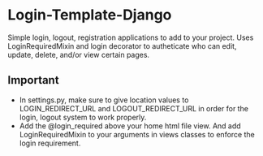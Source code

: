 # Login-Template-Django

Simple login, logout, registration applications to add to your project. Uses LoginRequiredMixin and login decorator to autheticate who can edit, update, delete, and/or view certain pages.

## Important 
<ul>
  <li>In settings.py, make sure to give location values to LOGIN_REDIRECT_URL and LOGOUT_REDIRECT_URL in order for the login, logout system to work properly.</li>
  <li>Add the @login_required above your home html file view. And add LoginRequiredMixin to your arguments in views classes to enforce the login requirement.</li> 
</ul>

